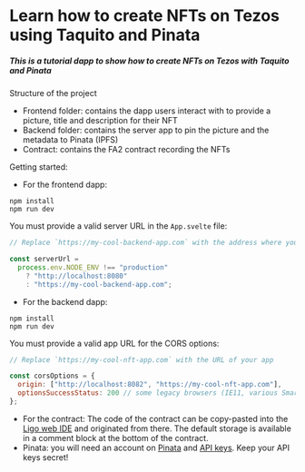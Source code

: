 # Learn how to create NFTs on Tezos using Taquito and Pinata

##### This is a tutorial dapp to show how to create NFTs on Tezos with Taquito and Pinata

Structure of the project

- Frontend folder: contains the dapp users interact with to provide a picture, title and description for their NFT
- Backend folder: contains the server app to pin the picture and the metadata to Pinata (IPFS)
- Contract: contains the FA2 contract recording the NFTs

Getting started:

- For the frontend dapp:

```
npm install
npm run dev
```

You must provide a valid server URL in the `App.svelte` file:

```js
// Replace `https://my-cool-backend-app.com` with the address where you deployed the backend app

const serverUrl =
  process.env.NODE_ENV !== "production"
    ? "http://localhost:8080"
    : "https://my-cool-backend-app.com";
```

- For the backend dapp:

```
npm install
npm run dev
```

You must provide a valid app URL for the CORS options:

```js
// Replace `https://my-cool-nft-app.com` with the URL of your app

const corsOptions = {
  origin: ["http://localhost:8082", "https://my-cool-nft-app.com"],
  optionsSuccessStatus: 200 // some legacy browsers (IE11, various SmartTVs) choke on 204
};
```

- For the contract:
  The code of the contract can be copy-pasted into the [Ligo web IDE](https://ide.ligolang.org/) and originated from there. The default storage is available in a comment block at the bottom of the contract.
- Pinata: you will need an account on [Pinata](https://pinata.cloud/pinmanager) and [API keys](https://pinata.cloud/keys). Keep your API keys secret!
